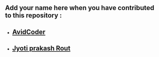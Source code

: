 ## Add your name here when you have contributed to this repository :

- ## [AvidCoder](https://github.com/AvidCoder101/)
- ## [Jyoti prakash Rout](https://github.com/Jyoti-prakash-rout)

